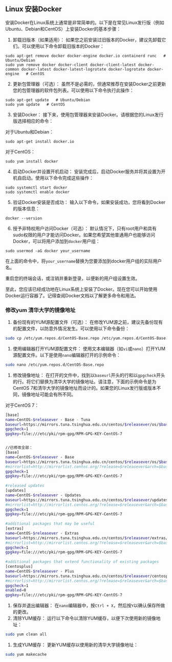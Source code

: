 ## Linux 安装Docker

安装Docker在Linux系统上通常是非常简单的。以下是在常见Linux发行版（例如Ubuntu、Debian和CentOS）上安装Docker的基本步骤：

1. 卸载旧版本（如果适用）：
如果您之前安装过旧版本的Docker，建议先卸载它们。可以使用以下命令卸载旧版本的Docker：
```
sudo apt-get remove docker docker-engine docker.io containerd runc   # Ubuntu/Debian
sudo yum remove docker docker-client docker-client-latest docker-common docker-latest docker-latest-logrotate docker-logrotate docker-engine   # CentOS
```

2. 更新包管理器（可选）：
虽然不是必需的，但通常推荐在安装Docker之前更新您的包管理器的软件包列表。可以使用以下命令执行此操作：
```
sudo apt-get update   # Ubuntu/Debian
sudo yum update   # CentOS
```

3. 安装Docker：
接下来，使用包管理器来安装Docker。请根据您的Linux发行版选择相应的命令：

对于Ubuntu和Debian：
```
sudo apt-get install docker.io
```

对于CentOS：
```
sudo yum install docker
```

4. 启动Docker并设置开机启动：
安装完成后，启动Docker服务并将其设置为开机自启动。使用以下命令完成这些操作：
```
sudo systemctl start docker
sudo systemctl enable docker
```

5. 验证Docker安装是否成功：
输入以下命令，如果安装成功，您将看到Docker的版本信息：
```
docker --version
```

6. 授予非特权用户访问Docker（可选）：
默认情况下，只有root用户和具有sudo权限的用户才能访问Docker。如果您希望其他普通用户也能够访问Docker，可以将用户添加到`docker`用户组：
```
sudo usermod -aG docker your_username
```
在上面的命令中，将`your_username`替换为您要添加到docker用户组的实际用户名。

重启您的终端会话，或注销并重新登录，以便新的用户组设置生效。

至此，您应该已经成功地在Linux系统上安装了Docker。现在您可以开始使用Docker运行容器了。记得查阅Docker文档以了解更多命令和用法。



### 修改yum 清华大学的镜像地址

1. 备份现有的YUM源配置文件（可选）： 在修改YUM源之前，建议先备份现有的配置文件，以防意外情况发生。可以使用以下命令备份：

```bash
sudo cp /etc/yum.repos.d/CentOS-Base.repo /etc/yum.repos.d/CentOS-Base.repo.backup
```

1. 使用编辑器打开YUM源配置文件： 使用文本编辑器（如`vi`或`nano`）打开YUM源配置文件。以下是使用`nano`编辑器打开的示例命令：

```bash
sudo nano /etc/yum.repos.d/CentOS-Base.repo
```

1. 修改镜像地址： 在打开的文件中，找到以`baseurl`开头的行和以`gpgcheck`开头的行。将它们替换为清华大学的镜像地址。请注意，下面的示例命令是为CentOS 7和清华大学的镜像地址而设计的。如果您的Linux发行版或版本不同，镜像地址可能会有所不同。

对于CentOS 7：

```bash
[base]
name=CentOS-$releasever - Base - Tuna
baseurl=https://mirrors.tuna.tsinghua.edu.cn/centos/$releasever/os/$basearch/
gpgcheck=1
gpgkey=file:///etc/pki/rpm-gpg/RPM-GPG-KEY-CentOS-7


//已修改全部：
[base]
name=CentOS-$releasever - Base
baseurl=https://mirrors.tuna.tsinghua.edu.cn/centos/$releasever/os/$basearch/
#mirrorlist=http://mirrorlist.centos.org/?release=$releasever&arch=$basearch&repo=os
gpgcheck=1
gpgkey=file:///etc/pki/rpm-gpg/RPM-GPG-KEY-CentOS-7
 
#released updates
[updates]
name=CentOS-$releasever - Updates
baseurl=https://mirrors.tuna.tsinghua.edu.cn/centos/$releasever/updates/$basearch/
#mirrorlist=http://mirrorlist.centos.org/?release=$releasever&arch=$basearch&repo=updates
gpgcheck=1
gpgkey=file:///etc/pki/rpm-gpg/RPM-GPG-KEY-CentOS-7
 
#additional packages that may be useful
[extras]
name=CentOS-$releasever - Extras
baseurl=https://mirrors.tuna.tsinghua.edu.cn/centos/$releasever/extras/$basearch/
#mirrorlist=http://mirrorlist.centos.org/?release=$releasever&arch=$basearch&repo=extras
gpgcheck=1
gpgkey=file:///etc/pki/rpm-gpg/RPM-GPG-KEY-CentOS-7
 
#additional packages that extend functionality of existing packages
[centosplus]
name=CentOS-$releasever - Plus
baseurl=https://mirrors.tuna.tsinghua.edu.cn/centos/$releasever/centosplus/$basearch/
#mirrorlist=http://mirrorlist.centos.org/?release=$releasever&arch=$basearch&repo=centosplus
gpgcheck=1
enabled=0
gpgkey=file:///etc/pki/rpm-gpg/RPM-GPG-KEY-CentOS-7
```

1. 保存并退出编辑器： 在`nano`编辑器中，按`Ctrl + X`，然后按`Y`以确认保存所做的更改。
2. 清除YUM缓存： 运行以下命令以清除YUM缓存，以便下次使用新的镜像地址：

```bash
sudo yum clean all
```

1. 生成YUM缓存： 更新YUM缓存以使用新的清华大学镜像地址：

```bash
sudo yum makecache
```